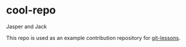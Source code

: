 # cool-repo
Jasper and Jack

This repo is used as an example contribution repository for [git-lessons](https://github.com/chssigma/git-lessons).
